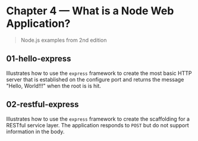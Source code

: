 # Chapter 4 &mdash; What is a Node Web Application?
> Node.js examples from 2nd edition

## 01-hello-express
Illustrates how to use the `express` framework to create the most basic HTTP server that is established on the configure port and returns the message "Hello, World!!!" when the root is is hit.

## 02-restful-express
Illustrates how to use the `express` framework to create the scaffolding for a RESTful service layer. The application responds to `POST` but do not support information in the body.



